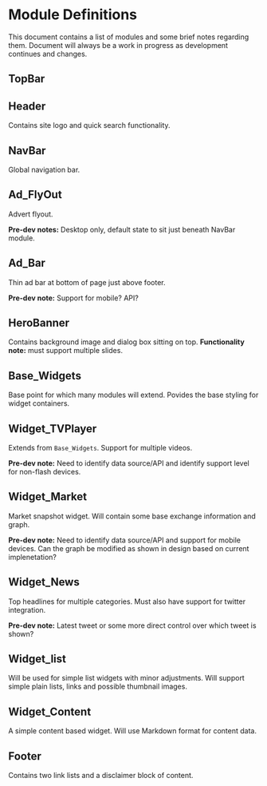# Module Definitions

This document contains a list of modules and some brief notes regarding them. Document will always be a work in progress as development continues and changes.

## TopBar


## Header

Contains site logo and quick search functionality.

## NavBar

Global navigation bar.

## Ad_FlyOut

Advert flyout. 

**Pre-dev notes:** Desktop only, default state to sit just beneath NavBar module.

## Ad_Bar

Thin ad bar at bottom of page just above footer.

**Pre-dev note:** Support for mobile? API?

## HeroBanner

Contains background image and dialog box sitting on top. **Functionality note:** must support multiple slides.

## Base_Widgets

Base point for which many modules will extend. Povides the base styling for widget containers.

## Widget_TVPlayer

Extends from `Base_Widgets`. Support for multiple videos. 

**Pre-dev note:** Need to identify data source/API and identify support level for non-flash devices.

## Widget_Market

Market snapshot widget. Will contain some base exchange information and graph.

**Pre-dev note:** Need to identify data source/API and support for mobile devices. Can the graph be modified as shown in design based on current implenetation?

## Widget_News

Top headlines for multiple categories. Must also have support for twitter integration.

**Pre-dev note:** Latest tweet or some more direct control over which tweet is shown?

## Widget_list

Will be used for simple list widgets with minor adjustments. Will support simple plain lists, links and possible thumbnail images.

## Widget_Content

A simple content based widget. Will use Markdown format for content data.

## Footer

Contains two link lists and a disclaimer block of content.